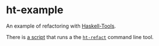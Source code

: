 # ht-example

An example of refactoring with [Haskell-Tools](http://haskelltools.org/).

There is [a script](/optimise-imports) that runs a the [`ht-refact`][ht-refact] command line tool.

[ht-refact]: https://github.com/haskell-tools/haskell-tools/blob/master/documentation/ht-refact.md
